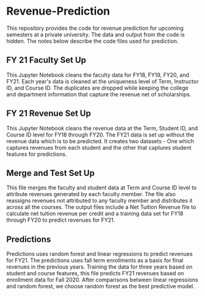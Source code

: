 # Revenue-Prediction
This repository provides the code for revenue prediction for upcoming semesters at a private university. The data and output from the code is hidden. The notes below describe the code files used for prediction.

## FY 21 Faculty Set Up
This Jupyter Notebook cleans the faculty data for FY18, FY19, FY20, and FY21. Each year's data is cleaned at the uniqueness level of Term, Instructor ID, and Course ID. The duplicates are dropped while keeping the college and department information that capture the revenue net of scholarships. 

## FY 21 Revenue Set Up
This Jupyter Notebook cleans the revenue data at the Term, Student ID, and Course ID level for FY18 through FY20. The FY21 data is set up without the revenue data which is to be predicted. It creates two datasets - One which captures revenues from each student and the other that captures student features for predictions. 

## Merge and Test Set Up
This file merges the faculty and student data at Term and Course ID level to attribute revenues generated by each faculty member. The file also reassigns revenues not attributed to any faculty member and distributes it across all the courses. The output files include a Net Tuition Revenue file to calculate net tuition revenue per credit and a training data set for FY18 through FY20 to predict revenues for FY21. 

## Predictions
Predictions uses random forest and linear regressions to predict revenues for FY21. The predictions uses fall term enrollments as a basis for final revenues in the previous years. Training the data for three years based on student and course features, this file predicts FY21 revenues based on enrollment data for Fall 2020. After comparisons between linear regressions and random forest, we choose random forest as the best predictive model.
